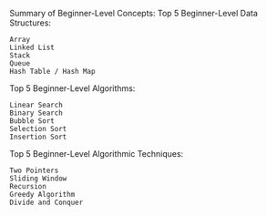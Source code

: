 Summary of Beginner-Level Concepts:
Top 5 Beginner-Level Data Structures:

    Array
    Linked List
    Stack
    Queue
    Hash Table / Hash Map

Top 5 Beginner-Level Algorithms:

    Linear Search
    Binary Search
    Bubble Sort
    Selection Sort
    Insertion Sort

Top 5 Beginner-Level Algorithmic Techniques:

    Two Pointers
    Sliding Window
    Recursion
    Greedy Algorithm
    Divide and Conquer
